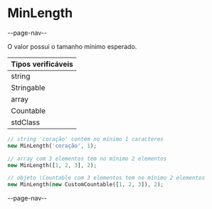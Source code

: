 # MinLength

--page-nav--

O valor possui o tamanho mínimo esperado.

| Tipos verificáveis |
|:--                 |
| string             |
| Stringable         |
| array              |
| Countable          |
| stdClass           |

```php
// string 'coração' contém no mínimo 1 caracteres
new MinLength('coração', 1);

// array com 3 elementos tem no mínimo 2 elementos
new MinLength([1, 2, 3], 2);

// objeto \Countable com 3 elementos tem no mínimo 2 elementos
new MinLength(new CustomCountable([1, 2, 3]), 2);
```

--page-nav--
